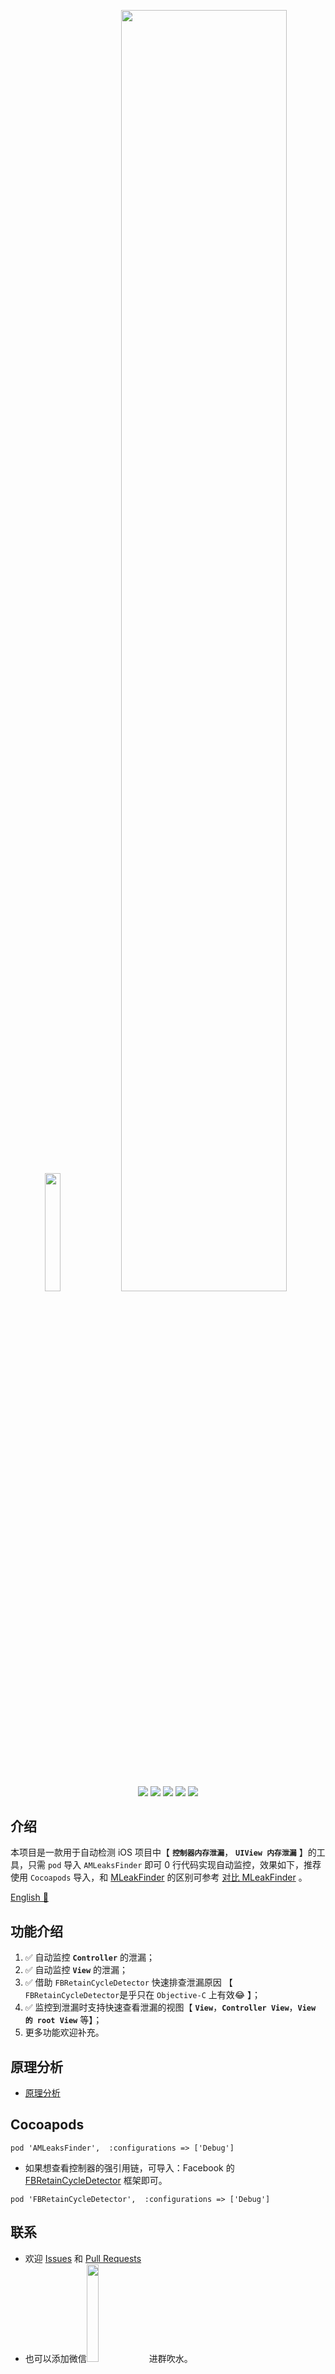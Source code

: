 <p align="center">
    <img  width="22%" src="https://user-images.githubusercontent.com/12118567/103100340-0f6a8f80-464d-11eb-9cb5-87c8f63e29f1.gif"/>
    <img  width="72.5%" src="https://user-images.githubusercontent.com/12118567/89611994-4a904000-d8b1-11ea-8076-b3a754a9db49.png"/>
<p/>
<p align="center">
<a href="https://en.wikipedia.org/wiki/IOS"><img src="https://img.shields.io/badge/platform-iOS-red.svg"></a>
<a href="https://en.wikipedia.org/wiki/IOS_8"><img src="https://img.shields.io/badge/support-iOS%209%2B%20-blue.svg?style=flat"></a>
<a href="https://github.com/liangdahong/AMLeaksFinder/releases"><img src="https://img.shields.io/cocoapods/v/AMLeaksFinder.svg"></a>
<a href="https://en.wikipedia.org/wiki/Objective-C"><img src="https://img.shields.io/badge/language-Objective--C-orange.svg"></a>
<a href="https://github.com/liangdahong/AMLeaksFinder/blob/master/LICENSE"><img src="https://img.shields.io/badge/licenses-MIT-red.svg"></a>
</p>

## 介绍

本项目是一款用于自动检测 iOS 项目中【 **`控制器内存泄漏`**，  **`UIView 内存泄漏`** 】的工具，只需 `pod` 导入 `AMLeaksFinder` 即可 0 行代码实现自动监控，效果如下，推荐使用 `Cocoapods` 导入，和 [MLeakFinder](https://github.com/Tencent/MLeaksFinder) 的区别可参考 [对比 MLeakFinder](https://github.com/liangdahong/AMLeaksFinder/issues/4) 。

[English 📔](README_EN.md)


## 功能介绍

1. ✅ 自动监控 **`Controller`** 的泄漏；
2. ✅ 自动监控 **`View`** 的泄漏；
3. ✅ 借助 `FBRetainCycleDetector` 快速排查泄漏原因 【 `FBRetainCycleDetector`是乎只在 `Objective-C` 上有效😂 】；
4. ✅ 监控到泄漏时支持快速查看泄漏的视图【 **`View`**，**`Controller View`**，**`View 的 root View`** 等】；
5. 更多功能欢迎补充。


## 原理分析 

- [原理分析](principle.md)

## Cocoapods

```
pod 'AMLeaksFinder',  :configurations => ['Debug']
```

- 如果想查看控制器的强引用链，可导入：Facebook 的 [FBRetainCycleDetector](https://github.com/facebook/FBRetainCycleDetector) 框架即可。

```
pod 'FBRetainCycleDetector',  :configurations => ['Debug']
```

## 联系

- 欢迎 [Issues](https://github.com/liangdahong/AMLeaksFinder/issues) 和 [Pull Requests](https://github.com/liangdahong/AMLeaksFinder/pulls)
- 也可以添加微信<img width="20%" src="https://user-images.githubusercontent.com/12118567/86319172-72fb9d80-bc66-11ea-8c6e-8127f9e5535f.jpg"/> 进群吹水。
